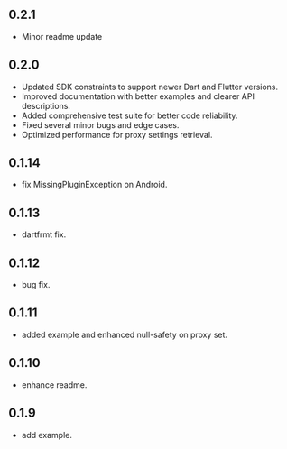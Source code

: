 ## 0.2.1

* Minor readme update

## 0.2.0

* Updated SDK constraints to support newer Dart and Flutter versions.
* Improved documentation with better examples and clearer API descriptions.
* Added comprehensive test suite for better code reliability.
* Fixed several minor bugs and edge cases.
* Optimized performance for proxy settings retrieval.

## 0.1.14

* fix MissingPluginException on Android.

## 0.1.13

* dartfrmt fix.

## 0.1.12

* bug fix.

## 0.1.11

* added example and enhanced null-safety on proxy set.

## 0.1.10

* enhance readme.

## 0.1.9

* add example.
